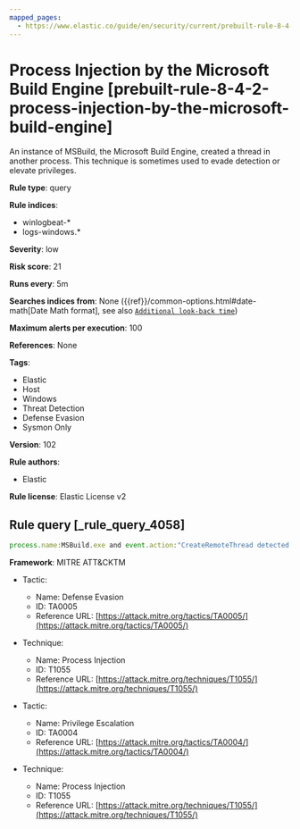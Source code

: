 ```yaml
---
mapped_pages:
  - https://www.elastic.co/guide/en/security/current/prebuilt-rule-8-4-2-process-injection-by-the-microsoft-build-engine.html
---
```


# Process Injection by the Microsoft Build Engine [prebuilt-rule-8-4-2-process-injection-by-the-microsoft-build-engine]

An instance of MSBuild, the Microsoft Build Engine, created a thread in another process. This technique is sometimes used to evade detection or elevate privileges.

**Rule type**: query

**Rule indices**:

* winlogbeat-*
* logs-windows.*

**Severity**: low

**Risk score**: 21

**Runs every**: 5m

**Searches indices from**: None ({{ref}}/common-options.html#date-math[Date Math format], see also [`Additional look-back time`](docs-content://solutions/security/detect-and-alert/create-detection-rule.md#rule-schedule))

**Maximum alerts per execution**: 100

**References**: None

**Tags**:

* Elastic
* Host
* Windows
* Threat Detection
* Defense Evasion
* Sysmon Only

**Version**: 102

**Rule authors**:

* Elastic

**Rule license**: Elastic License v2

## Rule query [_rule_query_4058]

```js
process.name:MSBuild.exe and event.action:"CreateRemoteThread detected (rule: CreateRemoteThread)"
```

**Framework**: MITRE ATT&CKTM

* Tactic:

    * Name: Defense Evasion
    * ID: TA0005
    * Reference URL: [https://attack.mitre.org/tactics/TA0005/](https://attack.mitre.org/tactics/TA0005/)

* Technique:

    * Name: Process Injection
    * ID: T1055
    * Reference URL: [https://attack.mitre.org/techniques/T1055/](https://attack.mitre.org/techniques/T1055/)

* Tactic:

    * Name: Privilege Escalation
    * ID: TA0004
    * Reference URL: [https://attack.mitre.org/tactics/TA0004/](https://attack.mitre.org/tactics/TA0004/)

* Technique:

    * Name: Process Injection
    * ID: T1055
    * Reference URL: [https://attack.mitre.org/techniques/T1055/](https://attack.mitre.org/techniques/T1055/)



